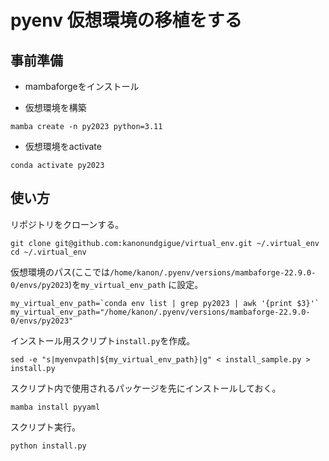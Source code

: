 # pyenv 仮想環境の移植をする

## 事前準備

- mambaforgeをインストール

- 仮想環境を構築

```
mamba create -n py2023 python=3.11
```

- 仮想環境をactivate

```
conda activate py2023
```


## 使い方

リポジトリをクローンする。

```
git clone git@github.com:kanonundgigue/virtual_env.git ~/.virtual_env
cd ~/.virtual_env
```

仮想環境のパス(ここでは`/home/kanon/.pyenv/versions/mambaforge-22.9.0-0/envs/py2023`)を`my_virtual_env_path` に設定。

```
my_virtual_env_path=`conda env list | grep py2023 | awk '{print $3}'`
my_virtual_env_path="/home/kanon/.pyenv/versions/mambaforge-22.9.0-0/envs/py2023"
```

インストール用スクリプト`install.py`を作成。
```
sed -e "s|myenvpath|${my_virtual_env_path}|g" < install_sample.py > install.py
```

スクリプト内で使用されるパッケージを先にインストールしておく。

```
mamba install pyyaml
```

スクリプト実行。

```
python install.py
```

